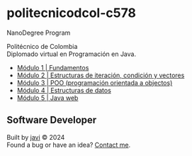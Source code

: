 # politecnicodcol-c578
NanoDegree Program

Politécnico de Colombia  
Diplomado virtual en Programación en Java.

- [Módulo 1 | Fundamentos](./0x00/readme.md)
- [Módulo 2 | Estructuras de iteración, condición y vectores](./0x01/readme.md)
- [Módulo 3 | POO (programación orientada a objectos)](./0x02/readme.md)
- [Módulo 4 | Estructuras de datos](./0x03/readme.md)
- [Módulo 5 | Java web](./0x04/readme.md)
## Software Developer
Built by [javi](https://github.com/javierandres-dev/) :copyright: 2024  
Found a bug or have an idea? [Contact me](https://www.linkedin.com/in/javierandres-dev/).
